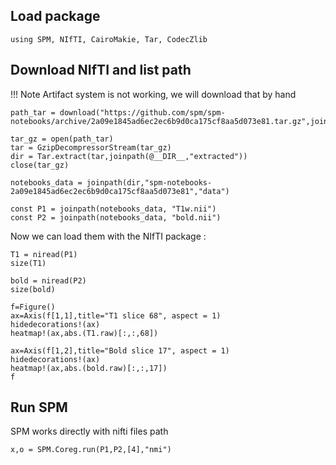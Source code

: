 
## Load package
```@example coreg
using SPM, NIfTI, CairoMakie, Tar, CodecZlib
```

## Download NIfTI and list path

!!! Note
    Artifact system is not working, we will download that by hand


```@example coreg
path_tar = download("https://github.com/spm/spm-notebooks/archive/2a09e1845ad6ec2ec6b9d0ca175cf8aa5d073e81.tar.gz",joinpath(@__DIR__,"spm_notebooks.tar.gz"))

tar_gz = open(path_tar)
tar = GzipDecompressorStream(tar_gz)
dir = Tar.extract(tar,joinpath(@__DIR__,"extracted"))
close(tar_gz)

notebooks_data = joinpath(dir,"spm-notebooks-2a09e1845ad6ec2ec6b9d0ca175cf8aa5d073e81","data")

const P1 = joinpath(notebooks_data, "T1w.nii")
const P2 = joinpath(notebooks_data, "bold.nii")
```

Now we can load them with the NIfTI package :
```@example coreg
T1 = niread(P1)
size(T1)
```

```@example coreg
bold = niread(P2)
size(bold)
```

```@example coreg
f=Figure()
ax=Axis(f[1,1],title="T1 slice 68", aspect = 1)
hidedecorations!(ax)
heatmap!(ax,abs.(T1.raw)[:,:,68])

ax=Axis(f[1,2],title="Bold slice 17", aspect = 1)
hidedecorations!(ax)
heatmap!(ax,abs.(bold.raw)[:,:,17])
f
```

## Run SPM

SPM works directly with nifti files path

```@example coreg
x,o = SPM.Coreg.run(P1,P2,[4],"nmi")
```


